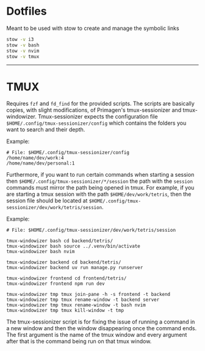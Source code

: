 # Dotfiles

Meant to be used with stow to create and manage the symbolic links

```bash
stow -v i3
stow -v bash
stow -v nvim
stow -v tmux
```

---

# TMUX

Requires `fzf` and `fd_find` for the provided scripts. The scripts are basically copies, with slight modifications, of Primagen's tmux-sessionizer and tmux-windowizer. Tmux-sessionizer expects the configuration file `$HOME/.config/tmux-sessionizer/config` which contains the folders you want to search and their depth.

Example:
```
# File: $HOME/.config/tmux-sessionizer/config
/home/name/dev/work:4
/home/name/dev/personal:1
```

Furthermore, if you want to run certain commands when starting a session then `$HOME/.config/tmux-sessionizer/*/session` the path with the `session` commands must mirror the path being opened in tmux. For example, if you are starting a tmux session with the path `$HOME/dev/work/tetris`, then the session file should be located at `$HOME/.config/tmux-sessionizer/dev/work/tetris/session`.

Example:
```
# File: $HOME/.config/tmux-sessionizer/dev/work/tetris/session

tmux-windowizer bash cd backend/tetris/
tmux-windowizer bash source ../.venv/bin/activate
tmux-windowizer bash nvim

tmux-windowizer backend cd backend/tetris/
tmux-windowizer backend uv run manage.py runserver

tmux-windowizer frontend cd frontend/tetris/
tmux-windowizer frontend npm run dev

tmux-windowizer tmp tmux join-pane -h -s frontend -t backend
tmux-windowizer tmp tmux rename-window -t backend server
tmux-windowizer tmp tmux rename-window -t bash nvim
tmux-windowizer tmp tmux kill-window -t tmp
```

The tmux-sessionizer script is for fixing the issue of running a command in a new window and then the window disappearing once the command ends. The first argument is the name of the tmux window and every argument after that is the command being run on that tmux window.

